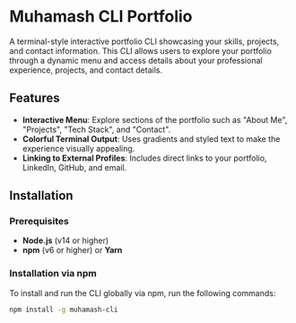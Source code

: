 # Muhamash CLI Portfolio

A terminal-style interactive portfolio CLI showcasing your skills, projects, and contact information. This CLI allows users to explore your portfolio through a dynamic menu and access details about your professional experience, projects, and contact details.

## Features

- **Interactive Menu**: Explore sections of the portfolio such as "About Me", "Projects", "Tech Stack", and "Contact".
- **Colorful Terminal Output**: Uses gradients and styled text to make the experience visually appealing.
- **Linking to External Profiles**: Includes direct links to your portfolio, LinkedIn, GitHub, and email.

## Installation

### Prerequisites

- **Node.js** (v14 or higher)
- **npm** (v6 or higher) or **Yarn**

### Installation via npm

To install and run the CLI globally via npm, run the following commands:

```bash
npm install -g muhamash-cli